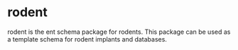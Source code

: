 # rodent
rodent is the ent schema package for rodents. This package can be used as a template schema for rodent implants and databases.
